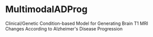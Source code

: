 # MultimodalADProg
Clinical/Genetic Condition-based Model for Generating Brain T1 MRI Changes According to Alzheimer's Disease Progression
